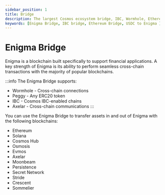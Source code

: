 ```yaml
---
sidebar_position: 1
title: Bridge
description: The largest Cosmos ecosystem bridge, IBC, Wormhole, Ethereum, Solana, Osmosis, CosmosHub, Axelar, Moonbeam, Secret Network, Crescent, Stride
keywords: [Enigma Bridge, IBC bridge, Ethereum Bridge, USDC to Enigma ]
---
```


# Enigma Bridge

Enigma is a blockchain built specifically to support financial applications. A key strength of Enigma is its ability to perform seamless cross-chain transactions with the majority of popular blockchains.

:::info
The Enigma Bridge supports:
- Wormhole - Cross-chain connections
- Peggy - Any ERC20 token
- IBC - Cosmos IBC-enabled chains
- Axelar - Cross-chain communications
:::

You can use the Enigma Bridge to transfer assets in and out of Enigma with the following blockchains:

- Ethereum 
- Solana
- Cosmos Hub
- Osmosis
- Evmos
- Axelar
- Moonbeam
- Persistence
- Secret Network
- Stride
- Crescent
- Sommelier
